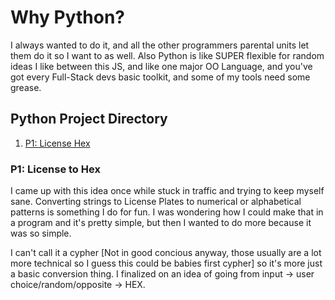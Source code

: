 # Why Python?

I always wanted to do it, and all the other programmers parental units let them do it so I want to as well. Also Python is like SUPER flexible for random ideas I like between this JS, and like one major OO Language, and you've got every Full-Stack devs basic toolkit, and some of my tools need some grease.

## Python Project Directory

1. [P1: License Hex](#p1:-license-to-hex)

### P1: License to Hex

I came up with this idea once while stuck in traffic and trying to keep myself sane. Converting strings to License Plates to numerical or alphabetical patterns is something I do for fun. I was wondering how I could make that in a program and it's pretty simple, but then I wanted to do more because it was so simple.

I can't call it a cypher [Not in good concious anyway, those usually are a lot more technical so I guess this could be babies first cypher] so it's more just a basic conversion thing. I finalized on an idea of going from input -> user choice/random/opposite -> HEX.
